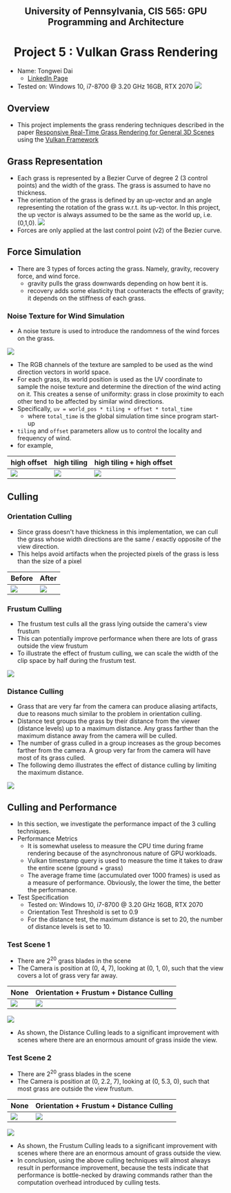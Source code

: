 ## <div align="center"> University of Pennsylvania, CIS 565: GPU Programming and Architecture </div>
# <div align="center"> Project 5 : Vulkan Grass Rendering </div>
- Name: Tongwei Dai
	- [LinkedIn Page](https://www.linkedin.com/in/tongwei-dai-583350177/)
- Tested on: Windows 10, i7-8700 @ 3.20 GHz 16GB, RTX 2070
![](./img/demo.gif)
## Overview
- This project implements the grass rendering techniques described in the paper [Responsive Real-Time Grass Rendering for General 3D Scenes](https://www.cg.tuwien.ac.at/research/publications/2017/JAHRMANN-2017-RRTG/JAHRMANN-2017-RRTG-draft.pdf) using the [Vulkan Framework](https://vulkan.lunarg.com/)

## Grass Representation
- Each grass is represented by a Bezier Curve of degree 2 (3 control points) and the width of the grass. The grass is assumed to have no thickness.
- The orientation of the grass is defined by an up-vector and an angle representing the rotation of the grass w.r.t. its up-vector. In this project, the up vector is always assumed to be the same as the world up, i.e. (0,1,0). 
![](./img/blade_model.jpg)
- Forces are only applied at the last control point (v2) of the Bezier curve.

## Force Simulation
- There are 3 types of forces acting the grass. Namely, gravity, recovery force, and wind force.
    - gravity pulls the grass downwards depending on how bent it is.
    - recovery adds some elasticity that counteracts the effects of gravity; it depends on the stiffness of each grass.

### Noise Texture for Wind Simulation
- A noise texture is used to introduce the randomness of the wind forces on the grass.

![](./img/noise.png)

- The RGB channels of the texture are sampled to be used as the wind direction vectors in world space.
- For each grass, its world position is used as the UV coordinate to sample the noise texture and determine the direction of the wind acting on it. This creates a sense of uniformity: grass in close proximity to each other tend to be affected by similar wind directions.
- Specifically, `uv = world_pos * tiling + offset * total_time`
    - where `total_time` is the global simulation time since program start-up
- `tiling` and `offset` parameters allow us to control the locality and frequency of wind.
- for example,

| high offset | high tiling | high tiling + high offset|
|-|-|-|
|![](./img/offset.gif)|![](./img/tiling.gif)|![](./img/tiling_offset.gif)|

## Culling
### Orientation Culling
- Since grass doesn't have thickness in this implementation, we can cull the grass whose width directions are the same / exactly opposite of the view direction.
- This helps avoid artifacts when the projected pixels of the grass is less than the size of a pixel

| Before | After |
|-|-|
|![](./img/cull1.png)|![](./img/cull2.png)|

### Frustum Culling
- The frustum test culls all the grass lying outside the camera's view frustum
- This can potentially improve performance when there are lots of grass outside the view frustum
- To illustrate the effect of frustum culling, we can scale the width of the clip space by half during the frustum test.

![](./img/frustum.gif)

### Distance Culling
- Grass that are very far from the camera can produce aliasing artifacts, due to reasons much similar to the problem in orientation culling.
- Distance test groups the grass by their distance from the viewer (distance levels) up to a maximum distance. Any grass farther than the maximum distance away from the camera will be culled.
- The number of grass culled in a group increases as the group becomes farther from the camera. A group very far from the camera will have most of its grass culled.
- The following demo illustrates the effect of distance culling by limiting the maximum distance.

![](./img/distance.gif)

## Culling and Performance
- In this section, we investigate the performance impact of the 3 culling techniques.
- Performance Metrics
    - It is somewhat useless to measure the CPU time during frame rendering because of the asynchronous nature of GPU workloads.
    - Vulkan timestamp query is used to measure the time it takes to draw the entire scene (ground + grass)
    - The average frame time (accumulated over 1000 frames) is used as a measure of performance. Obviously, the lower the time, the better the performance.
- Test Specification
    - Tested on: Windows 10, i7-8700 @ 3.20 GHz 16GB, RTX 2070
    - Orientation Test Threshold is set to 0.9
    - For the distance test, the maximum distance is set to 20, the number of distance levels is set to 10.

### Test Scene 1
- There are 2<sup>20</sup> grass blades in the scene
- The Camera is position at (0, 4, 7), looking at (0, 1, 0), such that the view covers a lot of grass very far away.
    
| None | Orientation + Frustum + Distance Culling |
|-|-|
|![](./img/pa1.png)|![](./img/pa2.png)|

![](./img/data.png)
- As shown, the Distance Culling leads to a significant improvement with scenes where there are an enormous amount of grass inside the view.

### Test Scene 2
- There are 2<sup>20</sup> grass blades in the scene
- The Camera is position at (0, 2.2, 7), looking at (0, 5.3, 0), such that most grass are outside the view frustum.

| None | Orientation + Frustum + Distance Culling |
|-|-|
|![](./img/pa3.png)|![](./img/pa4.png)|

![](./img/data2.png)
- As shown, the Frustum Culling leads to a significant improvement with scenes where there are an enormous amount of grass outside the view.
- In conclusion, using the above culling techniques will almost always result in performance improvement, because the tests indicate that performance is bottle-necked by drawing commands rather than the computation overhead introduced by culling tests.
